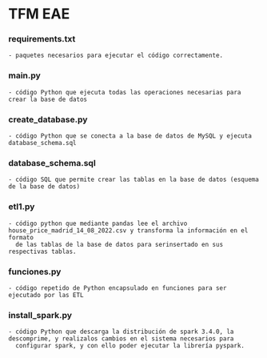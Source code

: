 # TFM EAE

### requirements.txt 
    - paquetes necesarios para ejecutar el código correctamente.

### main.py 
    - código Python que ejecuta todas las operaciones necesarias para crear la base de datos

### create_database.py 
    - código Python que se conecta a la base de datos de MySQL y ejecuta database_schema.sql

### database_schema.sql
    - código SQL que permite crear las tablas en la base de datos (esquema de la base de datos)

### etl1.py
    - código python que mediante pandas lee el archivo house_price_madrid_14_08_2022.csv y transforma la información en el formato
      de las tablas de la base de datos para serinsertado en sus respectivas tablas.

### funciones.py
    - código repetido de Python encapsulado en funciones para ser ejecutado por las ETL
      
### install_spark.py
    - código Python que descarga la distribución de spark 3.4.0, la descomprime, y realizalos cambios en el sistema necesarios para
      configurar spark, y con ello poder ejecutar la librería pyspark.
